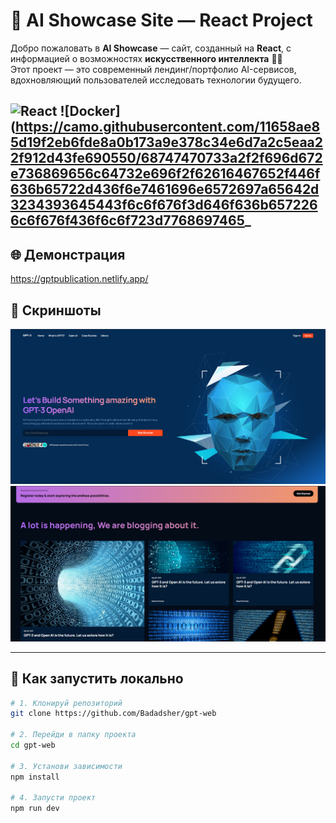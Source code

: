 # 🤖 AI Showcase Site — React Project

Добро пожаловать в **AI Showcase** — сайт, созданный на **React**, с информацией о возможностях **искусственного интеллекта** 🧠✨  
Этот проект — это современный лендинг/портфолио AI-сервисов, вдохновляющий пользователей исследовать технологии будущего.

![React](https://img.shields.io/badge/React-blue?logo=react)
![Docker](https://camo.githubusercontent.com/11658ae85d19f2eb6fde8a0b173a9e378c34e6d7a2c5eaa22f912d43fe690550/68747470733a2f2f696d672e736869656c64732e696f2f62616467652f446f636b65722d436f6e7461696e6572697a65642d3234393645443f6c6f676f3d646f636b6572266c6f676f436f6c6f723d7768697465_
---

## 🌐 Демонстрация
https://gptpublication.netlify.app/

## 📸 Скриншоты
![Скриншот 1](Screenshots/screen1.png)
![Скриншот 2](Screenshots/screen2.png)

---
## 🚀 Как запустить локально

```bash
# 1. Клонируй репозиторий
git clone https://github.com/Badadsher/gpt-web

# 2. Перейди в папку проекта
cd gpt-web

# 3. Установи зависимости
npm install

# 4. Запусти проект
npm run dev


